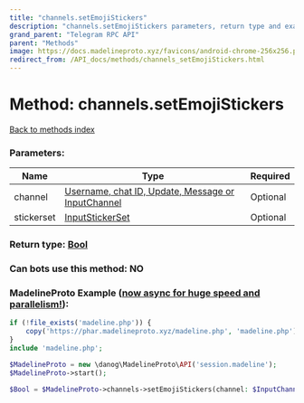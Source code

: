 ```yaml
---
title: "channels.setEmojiStickers"
description: "channels.setEmojiStickers parameters, return type and example"
grand_parent: "Telegram RPC API"
parent: "Methods"
image: https://docs.madelineproto.xyz/favicons/android-chrome-256x256.png
redirect_from: /API_docs/methods/channels_setEmojiStickers.html
---
```

# Method: channels.setEmojiStickers
[Back to methods index](index.html)



### Parameters:

| Name     |    Type       | Required |
|----------|---------------|----------|
|channel|[Username, chat ID, Update, Message or InputChannel](/API_docs/types/InputChannel.html) | Optional|
|stickerset|[InputStickerSet](/API_docs/types/InputStickerSet.html) | Optional|


### Return type: [Bool](/API_docs/types/Bool.html)

### Can bots use this method: **NO**


### MadelineProto Example ([now async for huge speed and parallelism!](https://docs.madelineproto.xyz/docs/ASYNC.html)):


```php
if (!file_exists('madeline.php')) {
    copy('https://phar.madelineproto.xyz/madeline.php', 'madeline.php');
}
include 'madeline.php';

$MadelineProto = new \danog\MadelineProto\API('session.madeline');
$MadelineProto->start();

$Bool = $MadelineProto->channels->setEmojiStickers(channel: $InputChannel, stickerset: $InputStickerSet, );
```

